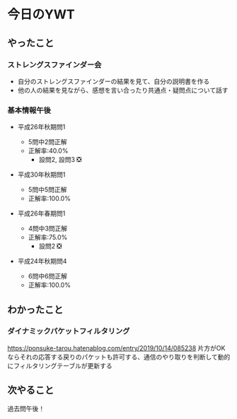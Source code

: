 # 今日のYWT

## やったこと

### ストレングスファインダー会

- 自分のストレングスファインダーの結果を見て、自分の説明書を作る
- 他の人の結果を見ながら、感想を言い合ったり共通点・疑問点について話す

### 基本情報午後

- 平成26年秋期問1
  - 5問中2問正解
  - 正解率:40.0%
    - 設問2, 設問3 ❎
  
- 平成30年秋期問1
  - 5問中5問正解
  - 正解率:100.0%

- 平成26年春期問1
  - 4問中3問正解
  - 正解率:75.0%
    - 設問2 ❎

- 平成24年秋期問4
  - 6問中6問正解
  - 正解率:100.0%

## わかったこと

### ダイナミックパケットフィルタリング

https://ponsuke-tarou.hatenablog.com/entry/2019/10/14/085238
片方がOKならそれの応答する戻りのパケットも許可する、通信のやり取りを判断して動的にフィルタリングテーブルが更新する

## 次やること

過去問午後！
